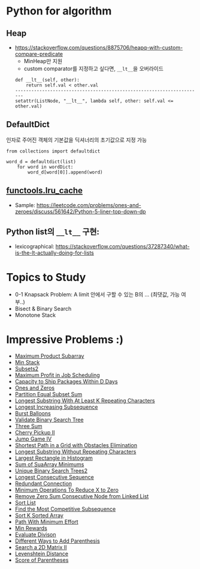 # Python for algorithm
## Heap
- https://stackoverflow.com/questions/8875706/heapq-with-custom-compare-predicate
  - MinHeap만 지원
  - custom comparator를 지정하고 싶다면, `__lt__`을 오버라이드
  ```
  def __lt__(self, other):
      return self.val < other.val
  ----------------------------------------------------------------------
  setattr(ListNode, "__lt__", lambda self, other: self.val <= other.val)
  ```
  
## DefaultDict
인자로 주어진 객체의 기본값을 딕셔너리의 초기값으로 지정 가능
```
from collections import defaultdict

word_d = defaultdict(list)
    for word in wordDict:
        word_d[word[0]].append(word)
```

## [functools.lru_cache](https://docs.python.org/ko/3/library/functools.html)
* Sample: https://leetcode.com/problems/ones-and-zeroes/discuss/561642/Python-5-liner-top-down-dp

## Python list의 `__lt__` 구현: 
* lexicographical: https://stackoverflow.com/questions/37287340/what-is-the-lt-actually-doing-for-lists

# Topics to Study
* 0-1 Knapsack Problem: A limit 안에서 구할 수 있는 B의 ... (최댓값, 가능 여부..)
* Bisect & Binary Search
* Monotone Stack

# Impressive Problems :)
* [Maximum Product Subarray](https://github.com/jyeoniii/algorithm/blob/master/20201122/maximum_product_subarray.py)
* [Min Stack](https://github.com/jyeoniii/algorithm/blob/master/20201124/min_stack.py)
* [Subsets2](https://github.com/jyeoniii/algorithm/blob/master/20201203/subsets2.py)
* [Maximum Profit in Job Scheduling](https://github.com/jyeoniii/algorithm/blob/master/20201204/maximum_profit_in_job_scheduling.py)
* [Capacity to Ship Packages Within D Days](https://github.com/jyeoniii/algorithm/blob/master/20201205/capacity_to_ship_packages_within_d_days.py)
* [Ones and Zeros](https://github.com/jyeoniii/algorithm/blob/master/20201206/ones_and_zeros.py)
* [Partition Equal Subset Sum](https://github.com/jyeoniii/algorithm/blob/master/20201207/partition_equal_subset_sum.py)
* [Longest Substring With At Least K Repeating Characters](https://github.com/jyeoniii/algorithm/blob/master/20201209/longest_substring_with_at_least_k_repeating_characters.py)
* [Longest Increasing Subsequence](https://github.com/jyeoniii/algorithm/blob/master/20201212/longest_increasing_subsequence.py)
* [Burst Balloons](https://github.com/jyeoniii/algorithm/blob/master/20201213/burst_balloons.py)
* [Validate Binary Search Tree](https://github.com/jyeoniii/algorithm/blob/master/20201216/validate_binary_search_tree.py)
* [Three Sum](https://github.com/jyeoniii/algorithm/blob/master/20201219/three_sum.py)
* [Cherry Pickup II](https://github.com/jyeoniii/algorithm/blob/master/20201219/cherry_pickup2.py)
* [Jump Game IV](https://github.com/jyeoniii/algorithm/blob/master/20201227/jump_game4.py)
* [Shortest Path in a Grid with Obstacles Elimination](https://github.com/jyeoniii/algorithm/blob/master/20201228/shortest_path_in_a_grid_with_obstacles_elimination.py)
* [Longest Substring Without Repeating Characters](https://github.com/jyeoniii/algorithm/blob/master/20201229/longest_substring_without_repeating_characters.py)
* [Largest Rectangle in Histogram](https://github.com/jyeoniii/algorithm/blob/master/20201231/largest_rectangle_in_histogram.py)
* [Sum of SuaArray Minimums](https://github.com/jyeoniii/algorithm/blob/master/20210101/sum_of_subarray_minimums.py)
* [Unique Binary Search Trees2](https://github.com/jyeoniii/algorithm/blob/master/20210108/unique_binary_search_trees2.py)
* [Longest Consecutive Sequence](https://github.com/jyeoniii/algorithm/blob/master/20210112/longest_consecutive_sequence.py)
* [Redundant Connection](https://github.com/jyeoniii/algorithm/blob/master/20210112/redundant_connection.py)
* [Minimum Operations To Reduce X to Zero](https://github.com/jyeoniii/algorithm/blob/master/20210114/minimum_operations_to_reduce_x_to_zero.py)
* [Remove Zero Sum Consecutive Node from Linked List](https://github.com/jyeoniii/algorithm/blob/master/20210115/remove_zero_sum_consecutive_nodes_from_linked_list.py)
* [Sort List](https://github.com/jyeoniii/algorithm/blob/master/20210116/sort_list.py)
* [Find the Most Competitive Subsequence](https://github.com/jyeoniii/algorithm/blob/master/20210121/find_the_most_competitive_subsequence.py)
* [Sort K Sorted Array](https://github.com/jyeoniii/algorithm/blob/master/20210121/sort_k_sorted_array.py)
* [Path With Minimum Effort](https://github.com/jyeoniii/algorithm/blob/master/20210126/path_with_minimum_effort.py)
* [Min Rewards](https://github.com/jyeoniii/algorithm/blob/master/20210126/min_rewards.py)
* [Evaluate Divison](https://github.com/jyeoniii/algorithm/blob/master/20210127/evaluate_division.py)
* [Different Ways to Add Parenthesis](https://github.com/jyeoniii/algorithm/blob/master/20210211/different_ways_to_add_parenthesis.py)
* [Search a 2D Matrix II](https://github.com/jyeoniii/algorithm/blob/master/20210213/search_a_2d_matrix2.py)
* [Levenshtein Distance](https://github.com/jyeoniii/algorithm/blob/master/20210223/levenshtein_distance.py)
* [Score of Parentheses](https://github.com/jyeoniii/algorithm/blob/master/20210224/score_of_parentheses.py)